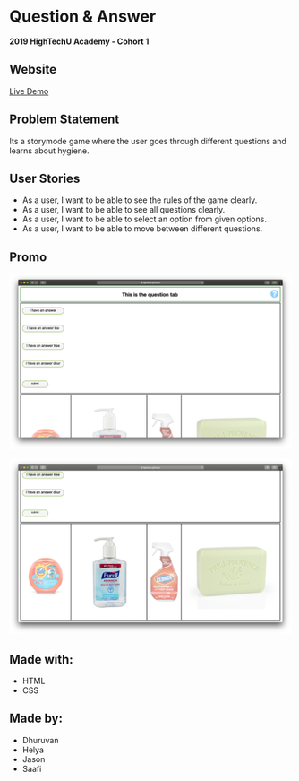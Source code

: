 # Question & Answer

**2019 HighTechU Academy - Cohort 1**

## Website

[Live Demo](https://hightechu.github.io/hightechu-academy-questionanswer/app)

## Problem Statement

Its a storymode game where the user goes through different questions and learns about hygiene.

## User Stories

* As a user, I want to be able to see the rules of the game clearly.
* As a user, I want to be able to see all questions clearly.
* As a user, I want to be able to select an option from given options.
* As a user, I want to be able to move between different questions.

## Promo

![Promo of Website](img/promo.png)

![Promo of Website](img/promo-1.png)

## Made with:

* HTML
* CSS

## Made by:

* Dhuruvan
* Helya
* Jason
* Saafi
